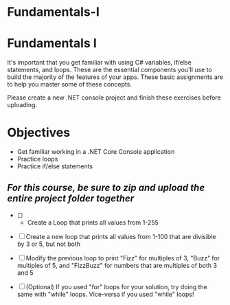 # Fundamentals-I
# Fundamentals I

It's important that you get familiar with using C# variables, if/else statements, and loops. These are the essential components you'll use to build the majority of the features of your apps. These basic assignments are to help you master some of these concepts.

Please create a new .NET console project and finish these exercises before uploading.


# Objectives

-   Get familiar working in a .NET Core Console 	application
-   Practice loops
-   Practice if/else statements

## *For this course, be sure to zip and upload the entire project folder together*

 - [ ] -   Create a Loop that prints all values from 1-255
 - [ ] Create a new loop that prints all values from 1-100 that are divisible by 3 or 5, but not both
    
 - [ ] Modify the previous loop to print "Fizz" for multiples of 3, "Buzz" for multiples of 5, and "FizzBuzz" for numbers that are multiples of both 3 and 5
 - [ ]  (Optional) If you used "for" loops for your solution, try doing the same with "while" loops. Vice-versa if you used "while" loops!
